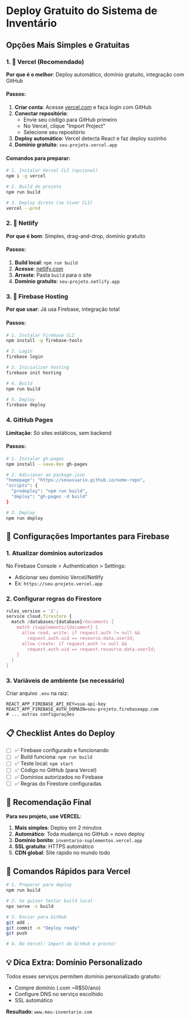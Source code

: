 # Deploy Gratuito do Sistema de Inventário

## Opções Mais Simples e Gratuitas

### 1. 🥇 **Vercel** (Recomendado)
**Por que é o melhor**: Deploy automático, domínio gratuito, integração com GitHub

#### Passos:
1. **Criar conta**: Acesse [vercel.com](https://vercel.com) e faça login com GitHub
2. **Conectar repositório**: 
   - Envie seu código para GitHub primeiro
   - No Vercel, clique "Import Project" 
   - Selecione seu repositório
3. **Deploy automático**: Vercel detecta React e faz deploy sozinho
4. **Domínio gratuito**: `seu-projeto.vercel.app`

#### Comandos para preparar:
```bash
# 1. Instalar Vercel CLI (opcional)
npm i -g vercel

# 2. Build do projeto
npm run build

# 3. Deploy direto (se tiver CLI)
vercel --prod
```

### 2. 🥈 **Netlify**
**Por que é bom**: Simples, drag-and-drop, domínio gratuito

#### Passos:
1. **Build local**: `npm run build`
2. **Acesse**: [netlify.com](https://netlify.com)
3. **Arraste**: Pasta `build` para o site
4. **Domínio gratuito**: `seu-projeto.netlify.app`

### 3. 🥉 **Firebase Hosting**
**Por que usar**: Já usa Firebase, integração total

#### Passos:
```bash
# 1. Instalar Firebase CLI
npm install -g firebase-tools

# 2. Login
firebase login

# 3. Inicializar hosting
firebase init hosting

# 4. Build
npm run build

# 5. Deploy
firebase deploy
```

### 4. **GitHub Pages**
**Limitação**: Só sites estáticos, sem backend

#### Passos:
```bash
# 1. Instalar gh-pages
npm install --save-dev gh-pages

# 2. Adicionar ao package.json
"homepage": "https://seuusuario.github.io/nome-repo",
"scripts": {
  "predeploy": "npm run build",
  "deploy": "gh-pages -d build"
}

# 3. Deploy
npm run deploy
```

## 🚨 Configurações Importantes para Firebase

### 1. Atualizar domínios autorizados
No Firebase Console > Authentication > Settings:
- Adicionar seu domínio Vercel/Netlify
- Ex: `https://seu-projeto.vercel.app`

### 2. Configurar regras do Firestore
```javascript
rules_version = '2';
service cloud.firestore {
  match /databases/{database}/documents {
    match /supplements/{document} {
      allow read, write: if request.auth != null && 
        request.auth.uid == resource.data.userId;
      allow create: if request.auth != null && 
        request.auth.uid == request.resource.data.userId;
    }
  }
}
```

### 3. Variáveis de ambiente (se necessário)
Criar arquivo `.env` na raiz:
```
REACT_APP_FIREBASE_API_KEY=sua-api-key
REACT_APP_FIREBASE_AUTH_DOMAIN=seu-projeto.firebaseapp.com
# ... outras configurações
```

## 📋 Checklist Antes do Deploy

- [ ] ✅ Firebase configurado e funcionando
- [ ] ✅ Build funciona: `npm run build`
- [ ] ✅ Teste local: `npm start`
- [ ] ✅ Código no GitHub (para Vercel)
- [ ] ✅ Domínios autorizados no Firebase
- [ ] ✅ Regras do Firestore configuradas

## 🎯 Recomendação Final

**Para seu projeto, use VERCEL**:

1. **Mais simples**: Deploy em 2 minutos
2. **Automático**: Toda mudança no GitHub = novo deploy
3. **Domínio bonito**: `inventario-suplementos.vercel.app`
4. **SSL gratuito**: HTTPS automático
5. **CDN global**: Site rápido no mundo todo

## 🔧 Comandos Rápidos para Vercel

```bash
# 1. Preparar para deploy
npm run build

# 2. Se quiser testar build local
npx serve -s build

# 3. Enviar para GitHub
git add .
git commit -m "Deploy ready"
git push

# 4. No Vercel: Import do GitHub e pronto!
```

## 💡 Dica Extra: Domínio Personalizado

Todos esses serviços permitem domínio personalizado gratuito:
- Compre domínio (.com ~R$50/ano)
- Configure DNS no serviço escolhido
- SSL automático

**Resultado**: `www.meu-inventario.com`
